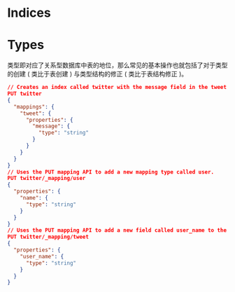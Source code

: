 # Indices

# Types

类型即对应了关系型数据库中表的地位，那么常见的基本操作也就包括了对于类型的创建 ( 类比于表创建 ) 与类型结构的修正 ( 类比于表结构修正 )。

```json
// Creates an index called twitter with the message field in the tweet mapping type.
PUT twitter
{
  "mappings": {
    "tweet": {
      "properties": {
        "message": {
          "type": "string"
        }
      }
    }
  }
}
// Uses the PUT mapping API to add a new mapping type called user.
PUT twitter/_mapping/user
{
  "properties": {
    "name": {
      "type": "string"
    }
  }
}
// Uses the PUT mapping API to add a new field called user_name to the tweet mapping type.
PUT twitter/_mapping/tweet
{
  "properties": {
    "user_name": {
      "type": "string"
    }
  }
}
```
